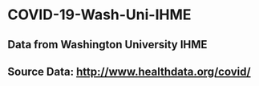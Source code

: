 # COVID-19-Wash-Uni-IHME
## Data from Washington University IHME
## Source Data: http://www.healthdata.org/covid/
